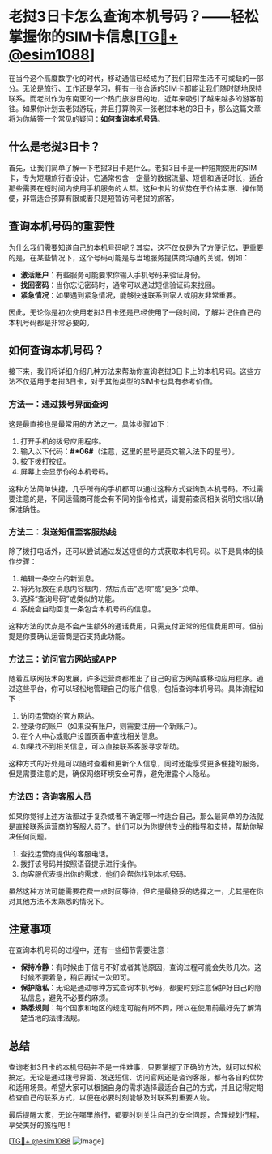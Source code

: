 # 老挝3日卡怎么查询本机号码？——轻松掌握你的SIM卡信息[[TG💪+ @esim1088](https://t.me/s/esim1088)]

在当今这个高度数字化的时代，移动通信已经成为了我们日常生活不可或缺的一部分。无论是旅行、工作还是学习，拥有一张合适的SIM卡都能让我们随时随地保持联系。而老挝作为东南亚的一个热门旅游目的地，近年来吸引了越来越多的游客前往。如果你计划去老挝游玩，并且打算购买一张老挝本地的3日卡，那么这篇文章将为你解答一个常见的疑问：**如何查询本机号码**。

## 什么是老挝3日卡？

首先，让我们简单了解一下老挝3日卡是什么。老挝3日卡是一种短期使用的SIM卡，专为短期旅行者设计。它通常包含一定量的数据流量、短信和通话时长，适合那些需要在短时间内使用手机服务的人群。这种卡片的优势在于价格实惠、操作简便，非常适合预算有限或者只是短暂访问老挝的旅客。

## 查询本机号码的重要性

为什么我们需要知道自己的本机号码呢？其实，这不仅仅是为了方便记忆，更重要的是，在某些情况下，这个号码可能是与当地服务提供商沟通的关键。例如：

- **激活账户**：有些服务可能要求你输入手机号码来验证身份。
- **找回密码**：当你忘记密码时，通常可以通过短信验证码来找回。
- **紧急情况**：如果遇到紧急情况，能够快速联系到家人或朋友非常重要。

因此，无论你是初次使用老挝3日卡还是已经使用了一段时间，了解并记住自己的本机号码都是非常必要的。

## 如何查询本机号码？

接下来，我们将详细介绍几种方法来帮助你查询老挝3日卡上的本机号码。这些方法不仅适用于老挝3日卡，对于其他类型的SIM卡也具有参考价值。

### 方法一：通过拨号界面查询

这是最直接也是最常用的方法之一。具体步骤如下：

1. 打开手机的拨号应用程序。
2. 输入以下代码：**#*06#**（注意，这里的星号是英文输入法下的星号）。
3. 按下拨打按钮。
4. 屏幕上会显示你的本机号码。

这种方法简单快捷，几乎所有的手机都可以通过这种方式查询到本机号码。不过需要注意的是，不同运营商可能会有不同的指令格式，请提前查阅相关说明文档以确保准确性。

### 方法二：发送短信至客服热线

除了拨打电话外，还可以尝试通过发送短信的方式获取本机号码。以下是具体的操作步骤：

1. 编辑一条空白的新消息。
2. 将光标放在消息内容框内，然后点击“选项”或“更多”菜单。
3. 选择“查询号码”或类似的功能。
4. 系统会自动回复一条包含本机号码的信息。

这种方法的优点是不会产生额外的通话费用，只需支付正常的短信费用即可。但前提是你要确认运营商是否支持此功能。

### 方法三：访问官方网站或APP

随着互联网技术的发展，许多运营商都推出了自己的官方网站或移动应用程序。通过这些平台，你可以轻松地管理自己的账户信息，包括查询本机号码。具体流程如下：

1. 访问运营商的官方网站。
2. 登录你的账户（如果没有账户，则需要注册一个新账户）。
3. 在个人中心或账户设置页面中查找相关信息。
4. 如果找不到相关信息，可以直接联系客服寻求帮助。

这种方式的好处是可以随时查看和更新个人信息，同时还能享受更多便捷的服务。但是需要注意的是，确保网络环境安全可靠，避免泄露个人隐私。

### 方法四：咨询客服人员

如果你觉得上述方法都过于复杂或者不确定哪一种适合自己，那么最简单的办法就是直接联系运营商的客服人员了。他们可以为你提供专业的指导和支持，帮助你解决任何问题。

1. 查找运营商提供的客服电话。
2. 拨打该号码并按照语音提示进行操作。
3. 向客服代表提出你的需求，他们会帮你找到本机号码。

虽然这种方法可能需要花费一点时间等待，但它是最稳妥的选择之一，尤其是在你对其他方法不太熟悉的情况下。

## 注意事项

在查询本机号码的过程中，还有一些细节需要注意：

- **保持冷静**：有时候由于信号不好或者其他原因，查询过程可能会失败几次。这时候不要着急，稍后再试一次即可。
- **保护隐私**：无论是通过哪种方式查询本机号码，都要时刻注意保护好自己的隐私信息，避免不必要的麻烦。
- **熟悉规则**：每个国家和地区的规定可能有所不同，所以在使用前最好先了解清楚当地的法律法规。

## 总结

查询老挝3日卡的本机号码并不是一件难事，只要掌握了正确的方法，就可以轻松搞定。无论是通过拨号界面、发送短信、访问官网还是咨询客服，都有各自的优势和适用场景。希望大家可以根据自身的需求选择最适合自己的方式，并且记得定期检查自己的联系方式，以便在必要时刻能够及时联系到重要人物。

最后提醒大家，无论在哪里旅行，都要时刻关注自己的安全问题，合理规划行程，享受美好的旅程吧！

[[TG💪+ @esim1088](https://t.me/s/esim1088) ![Image](https://i.postimg.cc/4NQfJmqS/Snipaste-2025-05-13-00-14-12.png)]